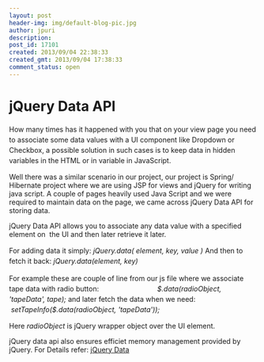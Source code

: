 ```yaml
---
layout: post
header-img: img/default-blog-pic.jpg
author: jpuri
description: 
post_id: 17101
created: 2013/09/04 22:38:33
created_gmt: 2013/09/04 17:38:33
comment_status: open
---
```


# jQuery Data API

<p><span style="line-height: 1.5em;">How many times has it happened with you that on your view page you need to associate some data values with a UI component like Dropdown or Checkbox, a possible solution in such cases is to keep data in hidden variables in the HTML or in variable in JavaScript.</span></p>
<p>Well there was a similar scenario in our project, our project is Spring/ Hibernate project where we are using JSP for views and jQuery for writing java script. A couple of pages heavily used Java Script and we were required to maintain data on the page, we came across jQuery Data API for storing data.</p>
<p>jQuery Data API allows you to associate any data value with a specified element on  the UI and then later retrieve it later.</p>
<p><span style="line-height: 1.5em;">For adding data it simply: <em>jQuery.data( element, key, value )</em></span>
<span style="line-height: 1.5em;">And then to fetch it back: <em>jQuery.data(element, key)</em></span></p>
<p><span style="line-height: 1.5em;">For example these are couple of line from our js file where we associate tape data with radio button:</span>
<span style="line-height: 1.5em;">                             <em>$.data(radioObject, 'tapeData', tape);</em></span>
<span style="line-height: 1.5em;">and later fetch the data when we need:</span>
<span style="line-height: 1.5em;">                             <em>setTapeInfo($.data(<em>radioObject</em>, 'tapeData'));</em></span></p>
<p>Here <em>radioObject </em>is jQuery wrapper object over the UI element.</p>
<p>jQuery data api also ensures efficiet memory management provided by jQuery. For Details refer: <a title="jQuery Date" href="http://api.jquery.com/jQuery.data/">jQuery Data</a></p>